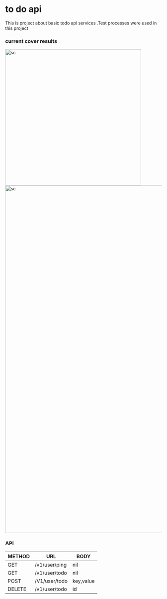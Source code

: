 # to do api

This is project about basic todo api services .Test processes were used in this project

### current cover results
<img width="437" alt="sc" src="https://user-images.githubusercontent.com/88425310/187051366-1a212523-bad1-46ce-995d-aa83e8ca8819.png">
<img width="1116" alt="sc" src="https://user-images.githubusercontent.com/88425310/187069691-6a730353-5e9e-4d05-bf04-1b70fd7be7be.png">

### API

| METHOD  |  URL |  BODY |
| ------------| ------------ | ------------ |
| GET  | /v1/user/ping  |  nil |
| GET  |  /v1/user/todo |  nil |
| POST  | /V1/user/todo  |  key,value  |
| DELETE  | /v1/user/todo  | id  |
